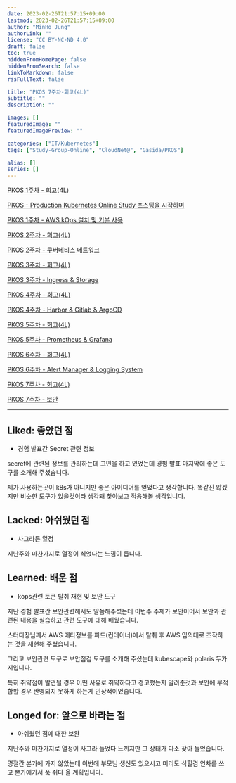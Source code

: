```yaml
---
date: 2023-02-26T21:57:15+09:00
lastmod: 2023-02-26T21:57:15+09:00
author: "MinHo Jung"
authorLink: ""
license: "CC BY-NC-ND 4.0"
draft: false
toc: true
hiddenFromHomePage: false
hiddenFromSearch: false
linkToMarkdown: false
rssFullText: false

title: "PKOS 7주차-회고(4L)"
subtitle: ""
description: ""

images: []
featuredImage: ""
featuredImagePreview: ""

categories: ["IT/Kubernetes"]
tags: ["Study-Group-Online", "CloudNet@", "Gasida/PKOS"]

alias: []
series: []
---
```


[PKOS 1주차 - 회고(4L)](../pkos_w1_4l)

[PKOS - Production Kubernetes Online Study 포스팅을 시작하며](../pkos_intro)

[PKOS 1주차 - AWS kOps 설치 및 기본 사용](../pkos_w1_hands-on)

[PKOS 2주차 - 회고(4L)](../pkos_w2_4l)

[PKOS 2주차 - 쿠버네티스 네트워크](../pkos_w2_hands-on)

[PKOS 3주차 - 회고(4L)](../pkos_w3_4l)

[PKOS 3주차 - Ingress & Storage](../pkos_w3_hands-on)

[PKOS 4주차 - 회고(4L)](../pkos_w4_4l)

[PKOS 4주차 - Harbor & Gitlab & ArgoCD](../pkos_w4_hands-on)

[PKOS 5주차 - 회고(4L)](../pkos_w5_4l)

[PKOS 5주차 - Prometheus & Grafana](../pkos_w5_hands-on)

[PKOS 6주차 - 회고(4L)](../pkos_w6_4l)

[PKOS 6주차 - Alert Manager & Logging System](../pkos_w6_hands-on)

[PKOS 7주차 - 회고(4L)](../pkos_w7_4l)

[PKOS 7주차 - 보안](../pkos_w7_hands-on)

---

## Liked: 좋았던 점
- 경험 발표간 Secret 관련 정보

secret에 관련된 정보를 관리하는데 고민을 하고 있었는데 경험 발표 마지막에 좋은 도구를 소개해 주셨습니다.

제가 사용하는곳이 k8s가 아니지만 좋은 아이디어를 얻었다고 생각합니다. 똑같진 않겠지만 비슷한 도구가 있을것이라 생각돼 찾아보고 적용해볼 생각입니다.


## Lacked: 아쉬웠던 점
- 사그라든 열정

지난주와 마찬가지로 열정이 식었다는 느낌이 듭니다.


## Learned: 배운 점
- kops관련 토큰 탈취 재현 및 보안 도구

지난 경험 발표간 보안관련해서도 말씀해주셨는데 이번주 주제가 보안이어서 보안과 관련된 내용을 실습하고 관련 도구에 대해 배웠습니다.



스터디장님께서 AWS 메타정보를 파드(컨테이너)에서 탈취 후 AWS 임의대로 조작하는 것을 재현해 주셨습니다.

그리고 보안관련 도구로 보안점검 도구를 소개해 주셨는데 kubescape와 polaris 두가지입니다.

특히 취약점이 발견될 경우 어떤 사유로 취약하다고 경고했는지 알려준것과 보안에 부적합할 경우 반영되지 못하게 하는게 인상적이었습니다.




## Longed for: 앞으로 바라는 점
- 아쉬웠던 점에 대한 보완

지난주와 마찬가지로 열정이 사그라 들었다 느끼지만 그 상태가 다소 잦아 들었습니다.

명절간 본가에 가지 않았는데 이번에 부모님 생신도 있으시고 머리도 식힐겸 연차를 쓰고 본가에가서 푹 쉬다 올 계획입니다.
